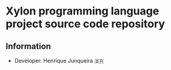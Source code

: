 # Xylon programming language project source code repository

## Information

- Developer: Henrique Junqueira 🇧🇷

